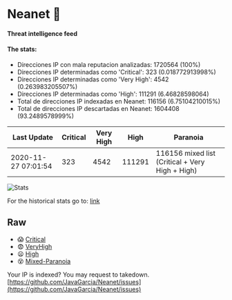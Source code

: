 # Neanet :hocho:
#### Threat intelligence feed
#### The stats:

- Direcciones IP con mala reputacion analizadas: 1720564 (100%)
- Direcciones IP determinadas como 'Critical':  323 (0.018772913998%)
- Direcciones IP determinadas como 'Very High':  4542 (0.263983205507%)
- Direcciones IP determinadas como 'High':  111291 (6.46828598064)
- Total de direcciones IP indexadas en Neanet:  116156 (6.75104210015%)
- Total de direcciones IP descartadas en Neanet:  1604408 (93.2489578999%)

| Last Update | Critical | Very High | High | Paranoia |
| --- | --- | --- | --- | --- |
| 2020-11-27 07:01:54 | 323 | 4542 | 111291 | 116156 mixed list (Critical + Very High + High)|

![Stats](https://docs.google.com/spreadsheets/d/e/2PACX-1vSnaNMIXVabIpDJjufMlzH7poXnshF3mgd8Is1g9ytUEzVsP5my4Trn8f-xkoLLQ38xpL3HtmUexLo6/pubchart?oid=501124687&format=image)

For the historical stats go to: [link](/stats.csv)
## Raw
- :scream: [Critical](https://raw.githubusercontent.com/JavaGarcia/Neanet/master/blacklists/neanet_critical.txt)
- :fearful: [VeryHigh](https://raw.githubusercontent.com/JavaGarcia/Neanet/master/blacklists/neanet_veryHigh.txtt)
- :frowning: [High](https://raw.githubusercontent.com/JavaGarcia/Neanet/master/blacklists/neanet_high.txt)
- :dizzy_face: [Mixed-Paranoia](https://raw.githubusercontent.com/JavaGarcia/Neanet/master/blacklists/neanet_all.txt)


Your IP is indexed? You may request to takedown. [https://github.com/JavaGarcia/Neanet/issues](https://github.com/JavaGarcia/Neanet/issues)






































































































































































































































































































































































































































































































































































































































































































































































































































































































































































































































































































































































































































































































































































































































































































































































































































































































































































































































































































































































































































































































































































































































































































































































































































































































































